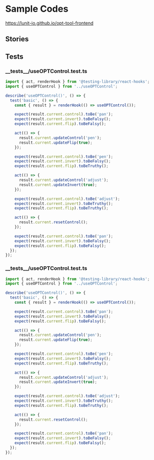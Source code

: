 # Sample Codes

<https://lunit-io.github.io/opt-tool-frontend>

## Stories

<!-- import **/*.stories.{ts,tsx} --title-tag h3 -->
<!-- importend -->

## Tests

<!-- import **/*.test.{ts,tsx} --title-tag h3 -->

### \_\_tests\_\_/useOPTControl.test.ts


```ts
import { act, renderHook } from '@testing-library/react-hooks';
import { useOPTControl } from '../useOPTControl';

describe('useOPTControl()', () => {
  test('basic', () => {
    const { result } = renderHook(() => useOPTControl());

    expect(result.current.control).toBe('pan');
    expect(result.current.invert).toBeFalsy();
    expect(result.current.flip).toBeFalsy();

    act(() => {
      result.current.updateControl('pen');
      result.current.updateFlip(true);
    });

    expect(result.current.control).toBe('pen');
    expect(result.current.invert).toBeFalsy();
    expect(result.current.flip).toBeTruthy();

    act(() => {
      result.current.updateControl('adjust');
      result.current.updateInvert(true);
    });

    expect(result.current.control).toBe('adjust');
    expect(result.current.invert).toBeTruthy();
    expect(result.current.flip).toBeTruthy();

    act(() => {
      result.current.resetControl();
    });

    expect(result.current.control).toBe('pan');
    expect(result.current.invert).toBeFalsy();
    expect(result.current.flip).toBeFalsy();
  });
});

```

<!-- importend -->

<!-- import __tests__/*.{ts,tsx} --title-tag h3 -->

### \_\_tests\_\_/useOPTControl.test.ts


```ts
import { act, renderHook } from '@testing-library/react-hooks';
import { useOPTControl } from '../useOPTControl';

describe('useOPTControl()', () => {
  test('basic', () => {
    const { result } = renderHook(() => useOPTControl());

    expect(result.current.control).toBe('pan');
    expect(result.current.invert).toBeFalsy();
    expect(result.current.flip).toBeFalsy();

    act(() => {
      result.current.updateControl('pen');
      result.current.updateFlip(true);
    });

    expect(result.current.control).toBe('pen');
    expect(result.current.invert).toBeFalsy();
    expect(result.current.flip).toBeTruthy();

    act(() => {
      result.current.updateControl('adjust');
      result.current.updateInvert(true);
    });

    expect(result.current.control).toBe('adjust');
    expect(result.current.invert).toBeTruthy();
    expect(result.current.flip).toBeTruthy();

    act(() => {
      result.current.resetControl();
    });

    expect(result.current.control).toBe('pan');
    expect(result.current.invert).toBeFalsy();
    expect(result.current.flip).toBeFalsy();
  });
});

```

<!-- importend -->